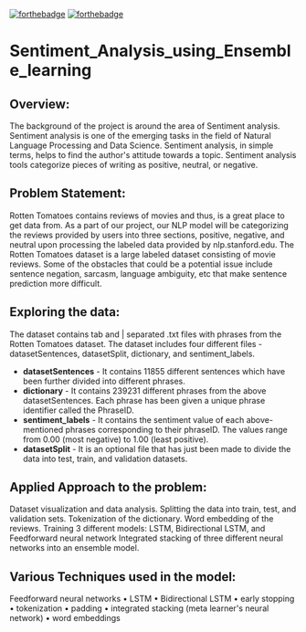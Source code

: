 [![forthebadge](https://forthebadge.com/images/badges/made-with-python.svg)](https://forthebadge.com) [![forthebadge](https://forthebadge.com/images/badges/built-with-love.svg)](https://forthebadge.com)
# Sentiment_Analysis_using_Ensemble_learning

## Overview:
The background of the project is around the area of Sentiment analysis. Sentiment analysis is one of the emerging tasks in the field of Natural Language Processing and Data Science. Sentiment analysis, in simple terms, helps to find the author's attitude towards a topic. Sentiment analysis tools categorize pieces of writing as positive, neutral, or negative.

## Problem Statement:
Rotten Tomatoes contains reviews of movies and thus, is a great place to get data from. As a part of our project, our NLP model will be categorizing the reviews provided by users into three sections, positive, negative, and neutral upon processing the labeled data provided by nlp.stanford.edu. The Rotten Tomatoes dataset is a large labeled dataset consisting of movie reviews. Some of the obstacles that could be a potential issue include sentence negation, sarcasm, language ambiguity, etc that make sentence prediction more difficult.

## Exploring the data:
The dataset contains tab and | separated .txt files with phrases from the Rotten Tomatoes dataset. The dataset includes four different files - datasetSentences, datasetSplit, dictionary, and sentiment\_labels.

- **datasetSentences** - It contains 11855 different sentences which have been further divided into different phrases.
- **dictionary** - It contains 239231 different phrases from the above datasetSentences. Each phrase has been given a unique phrase identifier called the PhraseID.
- **sentiment\_labels** - It contains the sentiment value of each above-mentioned phrases corresponding to their phraseID. The values range from 0.00 (most negative) to 1.00 (least positive).
- **datasetSplit** - It is an optional file that has just been made to divide the data into test, train, and validation datasets.

## Applied Approach to the problem:
Dataset visualization and data analysis.
Splitting the data into train, test, and validation sets.
Tokenization of the dictionary.
Word embedding of the reviews.
Training 3 different models: LSTM, Bidirectional LSTM, and Feedforward neural network
Integrated stacking of three different neural networks into an ensemble model.
## Various Techniques used in the model:
Feedforward neural networks
• LSTM 
• Bidirectional LSTM
• early stopping 
• tokenization
• padding 
• integrated stacking (meta learner's neural network) 
• word embeddings


